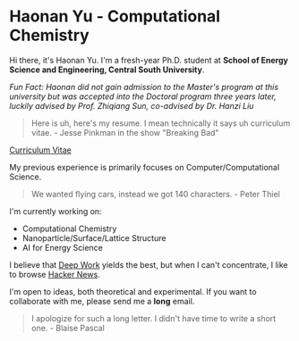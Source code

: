 # Haonan Yu - Computational Chemistry

Hi there, it's Haonan Yu. I'm a fresh-year Ph.D. student at **School of Energy Science and Engineering, Central South University**.

*Fun Fact: Haonan did not gain admission to the Master's program at this university but was accepted into the Doctoral program three years later, luckily advised by Prof. Zhiqiang Sun, co-advised by Dr. Hanzi Liu*

> Here is uh, here's my resume. I mean technically it says uh curriculum vitae. - Jesse Pinkman in the show "Breaking Bad"

[Curriculum Vitae](https://github.com/hn-yu/hn-yu/blob/main/CV%20(7).pdf)

My previous experience is primarily focuses on Computer/Computational Science.

> We wanted flying cars, instead we got 140 characters. - Peter Thiel

I'm currently working on:

- Computational Chemistry
- Nanoparticle/Surface/Lattice Structure
- AI for Energy Science

I believe that [Deep Work](https://en.wikipedia.org/wiki/Attention_management) yields the best, but when I can't concentrate, I like to browse [Hacker News](https://news.ycombinator.com/).

I'm open to ideas, both theoretical and experimental. If you want to collaborate with me, please send me a **long** email.

> I apologize for such a long letter. I didn't have time to write a short one. - Blaise Pascal
